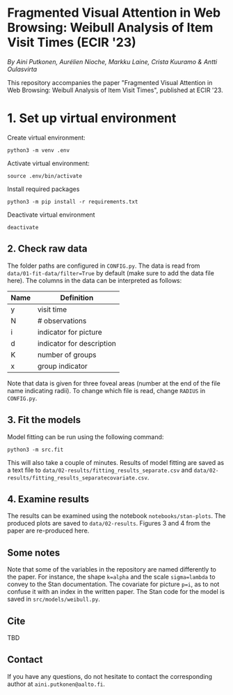 # Fragmented Visual Attention in Web Browsing: Weibull Analysis of Item Visit Times (ECIR '23)

*By Aini Putkonen, Aurélien Nioche, Markku Laine, Crista Kuuramo & Antti Oulasvirta*

This repository accompanies the paper "Fragmented Visual Attention in Web Browsing: Weibull Analysis of Item Visit Times", published at ECIR '23. 

# 1. Set up virtual environment

Create virtual environment:

    python3 -m venv .env

Activate virtual environment:

    source .env/bin/activate

Install required packages

    python3 -m pip install -r requirements.txt

Deactivate virtual environment

    deactivate

## 2. Check raw data

The folder paths are configured in ```CONFIG.py```. The data is read from ```data/01-fit-data/filter=True``` by default (make sure to add the data file here). The columns in the data can be interpreted as follows:

| Name | Definition                |
|------|---------------------------|
| y    | visit time                |
| N    | # observations            |
| i    | indicator for picture     |
| d    | indicator for description |
| K    | number of groups          |
| x    | group indicator           | 

Note that data is given for three foveal areas (number at the end of the file name indicating radii). To change which file is read, change ```RADIUS``` in ```CONFIG.py```.

## 3. Fit the models

Model fitting can be run using the following command:

    python3 -m src.fit

This will also take a couple of minutes. Results of model fitting are saved as a text file to ```data/02-results/fitting_results_separate.csv``` and ```data/02-results/fitting_results_separatecovariate.csv```.

## 4. Examine results

The results can be examined using the notebook ```notebooks/stan-plots```. The produced plots are saved to ```data/02-results```. Figures 3 and 4 from the paper are re-produced here. 

## Some notes

Note that some of the variables in the repository are named differently to the paper. For instance, the shape ```k=alpha``` and the scale ```sigma=lambda``` to convey to the Stan documentation. The covariate for picture ```p=i```, as to not confuse it with an index in the written paper. The Stan code for the model is saved in ```src/models/weibull.py```. 

## Cite

TBD

## Contact

If you have any questions, do not hesitate to contact the corresponding author at ```aini.putkonen@aalto.fi```.